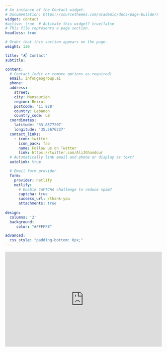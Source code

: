 ```yaml
---
# An instance of the Contact widget.
# Documentation: https://sourcethemes.com/academic/docs/page-builder/
widget: contact
#active: true  # Activate this widget? true/false
# This file represents a page section.
headless: true

# Order that this section appears on the page.
weight: 130

title: "📬 Contact"
subtitle:

content:
  # Contact (edit or remove options as required)
  email: info@geogroup.ai
  phone:
  address:
    street:
    city: Mansourieh
    region: Beirut
    postcode: '11 828'
    country: Lebanon
    country_code: LB
  coordinates:
    latitude: '33.8577207'
    longitude: '35.5676237'
  contact_links:
    - icon: twitter
      icon_pack: fab
      name: Follow us on Twitter
      link: https://twitter.com/AliJGhandour
  # Automatically link email and phone or display as text?
  autolink: true

  # Email form provider
  form:
    provider: netlify
    netlify:
      # Enable CAPTCHA challenge to reduce spam?
      captcha: true
      success_url: /thank-you
      attachments: true
  
design:
  columns: '2'
  background:
     color: "#FFFFF8"

advanced:
  css_style: "padding-bottom: 0px;"	
---
```


<iframe width="540" height="305" src="https://14acb9c5.sibforms.com/serve/MUIEAKlMyXg3eDADPaXK6AvKvbnKg8C4x6rP3EN9jkNi5rebg8OkCd02p-Zf14PXXyjDVhUgkgA8ZnAT5wgBqOKkmt2eQwV8Bts-vIn3WHtCEp8x2AkNqoep5vkbCBBlRF1ghguRqAOxkR91g6s8ZM0jZYuYBAhk5W_nErVN28qtzmMH50o2AIIY_EOfSryfQB7hbbHMxPifq_EM" frameborder="0" scrolling="auto" allowfullscreen style="display: block;margin-left: auto;margin-right: auto;max-width: 100%;"></iframe>
